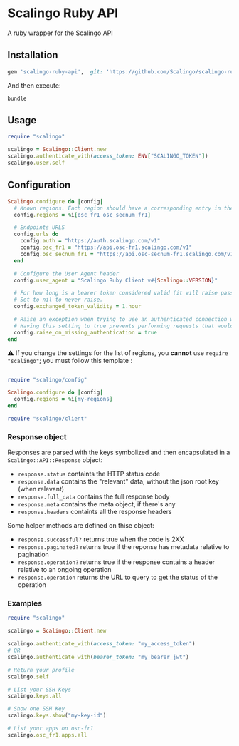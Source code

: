 # Scalingo Ruby API

A ruby wrapper for the Scalingo API

## Installation

```ruby
gem 'scalingo-ruby-api',  git: 'https://github.com/Scalingo/scalingo-ruby-api', branch: 'v3-dev'
```

And then execute:

```
bundle
```

## Usage

```ruby
require "scalingo"

scalingo = Scalingo::Client.new
scalingo.authenticate_with(access_token: ENV["SCALINGO_TOKEN"])
scalingo.user.self
```

## Configuration

```ruby
Scalingo.configure do |config|
  # Known regions. Each region should have a corresponding entry in the urls settings below
  config.regions = %i[osc_fr1 osc_secnum_fr1]

  # Endpoints URLS
  config.urls do
    config.auth = "https://auth.scalingo.com/v1"
    config.osc_fr1 = "https://api.osc-fr1.scalingo.com/v1"
    config.osc_secnum_fr1 = "https://api.osc-secnum-fr1.scalingo.com/v1"
  end

  # Configure the User Agent header
  config.user_agent = "Scalingo Ruby Client v#{Scalingo::VERSION}"

  # For how long is a bearer token considered valid (it will raise passed this delay).
  # Set to nil to never raise.
  config.exchanged_token_validity = 1.hour

  # Raise an exception when trying to use an authenticated connection without a bearer token set
  # Having this setting to true prevents performing requests that would fail due to lack of authentication headers.
  config.raise_on_missing_authentication = true
end
```

:warning: If you change the settings for the list of regions, you **cannot** use `require "scalingo"`; you must follow this template :

```ruby

require "scalingo/config"

Scalingo.configure do |config|
  config.regions = %i[my-regions]
end

require "scalingo/client"
```

### Response object

Responses are parsed with the keys symbolized and then encapsulated in a `Scalingo::API::Response` object:
* `response.status` containts the HTTP status code
* `response.data` contains the "relevant" data, without the json root key (when relevant)
* `response.full_data` contains the full response body
* `response.meta` contains the meta object, if there's any
* `response.headers` containts all the response headers

Some helper methods are defined on thise object:
* `response.successful?` returns true when the code is 2XX
* `response.paginated?` returns true if the reponse has metadata relative to pagination
* `response.operation?` returns true if the response contains a header relative to an ongoing operation
* `response.operation` returns the URL to query to get the status of the operation

### Examples

```ruby
require "scalingo"

scalingo = Scalingo::Client.new

scalingo.authenticate_with(access_token: "my_access_token")
# OR
scalingo.authenticate_with(bearer_token: "my_bearer_jwt")

# Return your profile
scalingo.self

# List your SSH Keys
scalingo.keys.all

# Show one SSH Key
scalingo.keys.show("my-key-id")

# List your apps on osc-fr1
scalingo.osc_fr1.apps.all
```

